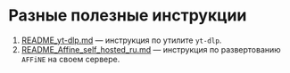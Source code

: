 # Разные полезные инструкции

1. [README_yt-dlp.md](yt-dlp/README_yt-dlp.md) — инструкция по утилите `yt-dlp`.
2. [README_Affine_self_hosted_ru.md](AFFiNE/README_AFFiNE_self-host_RU.md) — инструкция по развертованию `AFFiNE` на своем сервере.
